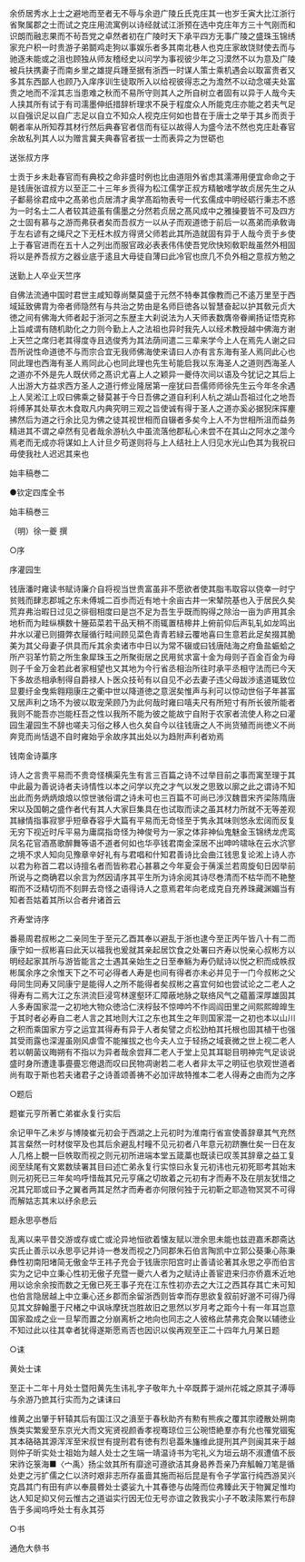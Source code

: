 <!-- { "loadSidebar": true } -->
余侨居秀水上士之避地而至者无不辱与余逰广陵丘氏克庄其一也岁壬寅大比江浙行省聚属郡之士而试之克庄用流寓例以诗经就试江浙预在选中克庄年方三十气刚而和识朗而融志果而不茍吾党之卓然者初在广陵时天下承平四方无事广陵之盛珠玉锦绣家充户积一时贵游子弟鬬鸡走狗以事娱乐者多其南北巷人也克庄家故饶财使去而与驰逐未能或之沮也顾独从师友稽经史以问学为事视彼少年之习漠然不以为意及广陵被兵扶携妻子而南乡里之雄提兵踵至据有浙西一时谋人策士乘机遇会以取富贵者又多其东西鄙人也顾乃入庠序训生徒取所入以给视彼得志之为澹然不以动念嗟夫处富贵之地而不淫其志当患难之秋而不易所守则其人之所自树立者固有以异于人哉今夫人挟其所有试于有司濡墨伸纸措辞析理求不戾于程度众人所能克庄亦能之若夫气足以自强识足以自广志足以自立不知众人视克庄何如也昔在于唐士之举于其乡而贡于朝者率从所知荐其材行然后典春官者信而有征以故得人为盛今法不然也克庄赴春官余故私列其人以为赠言冀夫典春官者拔一士而表异之为世砺也

送张叔方序

士贡于乡未赴春官而有典校之命非盛时例也比由道阻外省虑其濡滞用便宜命命之于是钱唐张谊叔方以至正二十三年乡贡得为松江儒学正叔方精敏嗜学故贞居先生之从子鄱昜徐君成中之髙弟也贞居清才奥学髙蹈物表号一代玄儒成中明经砺行秉志不惑为一时名士二人者较其迹虽有儒墨之分然若贞居之髙风成中之雅操要皆不可及四方之士固有慕与之游而弗获者矣而吾叔方一以从子而观道徳于前后一以髙弟而承敎诲于左右谚有之绳尺之下无枉木叔方得贤父师若此其所造就固有异于人哉今贡于乡使上于春官进而在五十人之列出而服官政必表表伟伟使吾党欣快矧敎职哉虽然外相固将以是养吾叔方之器业底于逺且大毋徒自薄曰此冷官也庶几不负外相之意叔方勉之

送勤上人卒业天竺序

自佛法流通中国时君世主咸知尊尚槩莫盛于元然不特奉其像教而己不逺万里至于西域延致佛胄为帝者师隐然有与共治之势由是名师巨徳各以智慧奋起以护其敎元贞大徳之间有佛海大师者起于浙河之东歴主大刹说法为人天师表数膺帝眷阐扬证悟克称上旨咸谓有随机助化之力则今勤上人之法祖也异时我先人以经术教授越中佛海方谢上天竺之席归老其得度寺且选俊秀为其法荫间遣二三辈来学今上人在焉先人谢之曰吾所说性命道徳不与而宗合宜无我师佛海使来请曰人亦有言东海有圣人焉同此心也同此理也西海有圣人焉同此心也同此理也先生茍能启我以东海圣人之道则西海圣人之道亦不外是先人既伏师之髙识尤喜上人之颖异一夔侍次间以语及今犹记之其后上人出游大方益求西方圣人之道行修业隆居第一座犹曰吾儒师师徐先生云今年冬余遇上人吴淞江上叹曰佛乘之替莫甚于今日吾佛之道自利利人杭之湖山吾祖过化之地吾将缚茅其处草衣木食取凡内典究明三观之旨使诚有得于圣人之道亦奚必据猊床挥麈拂然后为道之行余比见为佛之徒其视世相而自辍者多矣今上人不为世相所沮而益务精进其不谓之卓然有见者哉余游杭久中虽流落他郡私心未尝不在其山之阿水之澨今焉老而无成亦将谋如上人计旦夕苟遂则将与上人结社上人归见水光山色其为我祝曰毋使我社人迟迟其来也

始丰稿巻二

●钦定四库全书

始丰稿巻三

（明）徐一夔 撰

○序

序灌园生

钱唐潘时雍读书赋诗廉介自将视当世贵富虽非不愿欲者使其脂韦取容以侥幸一时宁贫贱而肆志郡城之东未傅城二百歩而近有地十余亩古井一宋辇院基也入于居民久矣荒弃弗治暇日过见之徘徊相度曰是岂不足为吾生乎既而购得之除治一亩为庐用其余地析而为畦纵横数十塍茹菜若干品天稍不雨辄置桔槔井上俯前仰后声轧轧如龙鸣出井水以灌已则摄弊衣屦循行畦间顾见菜色青青若緑云覆地喜曰生意若此足矣掇其脆美为其父母妻子供具而斥其余卖诸市中日以为常不辍或曰钱唐陆海之府鱼盐蜄蛤之所产羽革竹箭之所生象犀珠玉之所聚街居之民用贫求富十金为母则子百金百金为母则子千金万金若此者家相望也又其地为今行省丞相治所往时承平丞相守法而已今天下多故丞相承制得自爵禄人卜医众技茍有以自见不必去妻子违父母跋渉逺道辄致位显要纡金曳紫翱翔康庄之衢中世以降道徳之意泯矣惟声与利可以惊动世俗子年甚富又居声利之场不为彼以取宠荣顾乃为此何哉时雍曰嘻夫尺有所短寸有所长彼所能者我则不能吾亦岂能枉吾之性以我所不能为彼之能故宁自附于农家者流使人称之曰灌园生灌园生不辞也嗟夫习俗之移人也久矣自今以往钱唐之人不尚货殖而尚徳义不尚奔竞而尚恬退不自时雍始乎余故序其出处以为趋附声利者劝焉

钱南金诗藁序

诗人之言贵平易而不贵竒怪横渠先生有言三百篇之诗不过举目前之事而寓至理于其中此最为善说诗者夫诗情性以本之问学以充之才气以发之思致以廓之此之谓诗不知出此而务炳炳烺烺以惊世骇俗谓之诗未可也三百篇不可尚已渉汉魏晋宋齐梁陈隋唐宋以及国朝之盛作者代有其人大家巨集具在也试取而读之虽其材力所就不无等差观其縁情指事寂寥乎短章舂容乎大篇有平易而无竒怪至于隽永其味则悠永宏阔而反复无穷下视近时斥平易为庸腐指竒怪为神俊号为一家之体非神仙鬼魅金玉锦绣龙虎鸾凤名花官酒髙歌醉舞等语不道者何如也华亭钱君南金深居不出呻吟啸咏在云水泬寥之境不求人知向见豫章辛好礼有与君唱和什知君善诗比会曲江钱思复论淞上诗人亦以君为称首二君以诗擅名者而皆称君心甚慕之今年夏会于蒨溪兰若周旋旬日因举前所说与之商确君以余言为然因请序其平生所为诗余阅其诗尽巻清而不枯华而不艳整暇而不泛精切而不刻屛去竒怪之语得诗人之意焉君年向老成克自充养珠藏渊媚当有知者吾姑着其所以合者弁诸首云

齐寿堂诗序

番昜周君叔彬之二亲同生于至元乙酉其奉以避乱于浙也逮今至正丙午皆八十有二而康宁如一叔彬喜曰此天以福我也爰就其亲起居饮食之处署曰齐寿以悦亲心叔彬方以明经起家其所与游皆能言之士遇其亲始生之日至奉觞为寿仍赋诗以悦之积而成帙叔彬属余序之余惟天下之不可必得者人寿是也间有得者亦未必并见于一门今叔彬之父母同生同寿又同康宁是能得人之所不能得者矣叔彬之喜宜何如也尝试论之二老人之得寿有二焉大江之东洪流巨浸穹林邃壑环汇障蔽地脉之联络风气之藴蓄深厚雄固其人多寿国家混一之初地大物众徳洽仁浃桴鼔不惊呻吟不作闾阎田里之间熙熙皥皥生于其时者必寿自二老人言之其地则大江之东也其生之年则国家混一之初也本以山川之积而乘国家方亨之运宜其得寿有异于人者矣譬之贞松劲柏其托根也固其植干也强其受雨露也深渥虽刚风虐雪不能摧拔之也今夫人立于轻扬之域衰微之世上视二老人若以朝菌议晦朔有不指以为异者哉余尝拜二老人于堂上见其耳聪目明神完气足谈说盛时身所遭逢事亹亹忘倦退而叹曰民物凋谢若二老人者非太平之明征也欤观世道者尚有取于斯也若夫诸君子之诗善颂善祷不必加评故特推本二老人得寿之由而为之序

○题后

题崔元亨所著亡弟崔永复行实后

余记甲午乙未岁与博陵崔元初会于西湖之上元初时为淮南行省宣使善辞章其气充然其言粲然一时材俊罕及也其后余避乱村疃不见元初者八年意元初跻膴仕矣一日在友人几格上覩一巨帙取而视之则元初所进端本堂五箴藁也既读已叹羡其辞章之益工复阅至牍尾有文累数牍署其目曰述亡弟永复行实惊曰永复元初讳也元初死耶考其始末则元初死已三年矣呜呼惜哉其兄元亨痛之切故着之元初有才而寿不及在朋友犹惜之况其兄耶或曰予之翼者两其足然才而寿者亦何限何独于元初靳之耶造物冥冥不可得而解姑志其末以纾余悲云

题永思亭巻后

乱离以来平昔交游或存或亡或沦异地恒欲着懐友赋以泄余思未能也兹逰嘉禾郡斋达实氏止善示以永思亭记并诗一巻发而视之乃同郡朱石伯言陶凯中立郭公葵秉心陈秉彝性初南阳堵简无傲金华王祎子充会于钱唐宗阳宫时止善请论著其永思之亭而伯言实为之记中立秉心性初无傲子充暨一夔六人者为之赋诗止善宦逰来归亦侨嘉禾近地用以谂余余按而数之无傲已死王事子充在江东性初亦去之大江之西其存其亡未可知也伯言隐居越上中立秉心还乡郡而余留浙西则皆幸而存思欲复叙前好邈不可得乃得见其文辞翰墨于尺楮之中讽咏摩抚岂胜故旧之思然以岁月考之距今十有一年耳岂意国家盈成之业一旦挈而置之分崩离析之地向也同志之人彼格此禁弗克会聚以辅徳业不知过此以往其幸者犹得遂斯愿焉否也因识以俟再观至正二十四年九月某日题

○诔

黄处士诔

至正十二年十月处士暨阳黄先生讳礼字子敬年九十卒既葬于湖州花城之原其子溥辱与余游乃摭其行实而为之诔诔曰

维黄之出肇于轩辕其后有国江汉之濆至于春秋助齐有勲有熊疾之覆其宗禋散处朔南族类实繁爰至东京光大而文宪贤视颜香孝视骞琼位三公琬悟絶羣亦有允也罹党锢寃其本硌硌其源浑浑至宋叔世有提刑君有徳有烈皂葢朱旛维此提刑其产则闽其来于越则仲子昕实处士祖始为越人处士之生端一靖温诗书为宅礼义为垣云胡不淑遭值不辰宋祚讫箓海■〈宀禹〉扬尘敛其所有靡途可遵欲洁其身曷养吾亲乃弃觚翰刀笔是循处吏之污扩儒之仁以济时艰非志所存虽啬其施而裕后昆是有令子学富行纯西游吴兴克昌其门有田有庐以奉晨昬处士婆娑九十其春徳与齿隆而位弗臻此天于物翼足惟均达人知足抑又何云惟古之道谥实行因无位无号亦谊之敦我实小子不敢渎陈累行布辞告于多闻呜呼处士有永其芬

○书

通危大叅书

